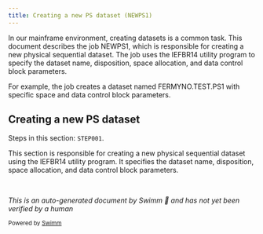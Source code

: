 ```yaml
---
title: Creating a new PS dataset (NEWPS1)
---
```

In our mainframe environment, creating datasets is a common task. This document describes the job NEWPS1, which is responsible for creating a new physical sequential dataset. The job uses the IEFBR14 utility program to specify the dataset name, disposition, space allocation, and data control block parameters.

For example, the job creates a dataset named FERMYNO.TEST.PS1 with specific space and data control block parameters.

## Creating a new PS dataset

Steps in this section: `STEP001`.

This section is responsible for creating a new physical sequential dataset using the IEFBR14 utility program. It specifies the dataset name, disposition, space allocation, and data control block parameters.

&nbsp;

*This is an auto-generated document by Swimm 🌊 and has not yet been verified by a human*

<SwmMeta version="3.0.0" repo-id="Z2l0aHViJTNBJTNBbWFpbmZyYW1lJTNBJTNBU3dpbW0tRGVtbw==" repo-name="mainframe"><sup>Powered by [Swimm](/)</sup></SwmMeta>
